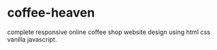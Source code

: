 # coffee-heaven
complete responsive online coffee shop website design using html css vanilla javascript.
